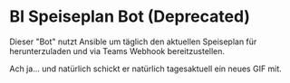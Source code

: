 # BI Speiseplan Bot (Deprecated)

Dieser "Bot" nutzt Ansible um täglich den aktuellen Speiseplan für herunterzuladen und via Teams Webhook bereitzustellen.

Ach ja... und natürlich schickt er natürlich tagesaktuell ein neues GIF mit.
